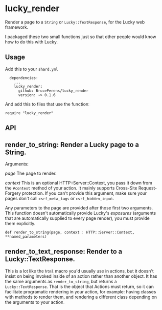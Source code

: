 # lucky_render
Render a page to a `String` or `Lucky::TextResponse`, for the Lucky web framework.

I packaged these two small functions just so that other people would know how to do
this with Lucky.

## Usage
Add this to your `shard.yml`
```
  dependencies:
    ...
    lucky_render:
      github: BrucePerens/lucky_render
      version: ~> 0.1.6
```

And add this to files that use the function:
```
require "lucky_render"
```

## API

## render_to_string: Render a Lucky page to a String.

Arguments:

*page* The page to render.

*context* This is an optional HTTP::Server::Context, you pass it down from the
`#context` method of your action. It mainly supports Cross-Site
Request-Forgery protection. If you can't provide this argument, make sure your
pages don't call `csrf_meta_tags` or `csrf_hidden_input`.


Any parameters to the page are provided after those first two arguments.
This function doesn't automatically provide Lucky's *exposures* (arguments that are
automatically supplied to every page render), you must provide them explicitly.

```crystal
def render_to_string(page, context : HTTP::Server::Context, **named_parameters)
```

## render_to_text_response: Render to a Lucky::TextResponse.

This is a lot like the `html` macro you'd usually use in actions, but it doesn't
insist on being invoked inside of an action rather than another object. It has the
same arguments as `render_to_string`, but returns a `Lucky::TextResponse`.
That is the object that Actions must return, so it can facilitate programatic rendering
in your action, for example: having classes with methods to render them, and rendering
a different class depending on the arguments to your action.
